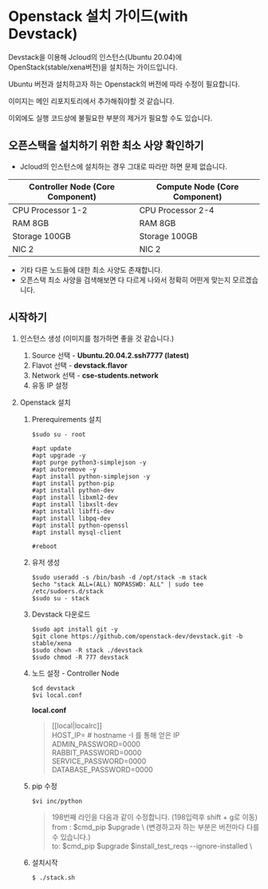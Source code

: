 # Openstack 설치 가이드(with Devstack)
Devstack을 이용해 Jcloud의 인스턴스(Ubuntu 20.04)에 OpenStack(stable/xena버전)을 설치하는 가이드입니다.

Ubuntu 버전과 설치하고자 하는 Openstack의 버전에 따라 수정이 필요합니다.

이미지는 메인 리포지토리에서 추가해줘야할 것 같습니다.

이외에도 실행 코드상에 불필요한 부분의 제거가 필요할 수도 있습니다.

## 오픈스택을 설치하기 위한 최소 사양 확인하기
* Jcloud의 인스턴스에 설치하는 경우 그대로 따라만 하면 문제 없습니다.  

|Controller Node (Core Component)|Compute Node (Core Component)|
|------|---|
|CPU Processor 1-2|CPU Processor 2-4|
|RAM 8GB|RAM 8GB|
|Storage 100GB|Storage 100GB|
|NIC 2|NIC 2|
    
* 기타 다른 노드들에 대한 최소 사양도 존재합니다.  
* 오픈스택 최소 사양을 검색해보면 다 다르게 나와서 정확히 어떤게 맞는지 모르겠습니다.  

## 시작하기  
1. 인스턴스 생성 (이미지를 첨가하면 좋을 것 같습니다.)  
    1. Source 선택 - **Ubuntu.20.04.2.ssh7777 (latest)**  
    2. Flavot 선택 - **devstack.flavor**  
    3. Network 선택 - **cse-students.network**  
    4. 유동 IP 설정
     
2. Openstack 설치
    1. Prerequirements 설치
         ```
         $sudo su - root 

         #apt update
         #apt upgrade -y
         #apt purge python3-simplejson -y
         #apt autoremove -y
         #apt install python-simplejson -y
         #apt install python-pip
         #apt install python-dev
         #apt install libxml2-dev
         #apt install libxslt-dev
         #apt install libffi-dev
         #apt install libpq-dev
         #apt install python-openssl
         #apt install mysql-client

         #reboot
         ```
    3. 유저 생성
         ```
         $sudo useradd -s /bin/bash -d /opt/stack -m stack
         $echo "stack ALL=(ALL) NOPASSWD: ALL" | sudo tee /etc/sudoers.d/stack
         $sudo su - stack
         ```
    5. Devstack 다운로드
         ```
         $sudo apt install git -y
         $git clone https://github.com/openstack-dev/devstack.git -b stable/xena
         $sudo chown -R stack ./devstack
         $sudo chmod -R 777 devstack
         ```
    7. 노드 설정 - Controller Node
         ```
         $cd devstack
         $vi local.conf
         ```
         **local.conf**
         > [[local|localrc]]  
         > HOST_IP=<IP> # hostname -I 를 통해 얻은 IP  
         > ADMIN_PASSWORD=0000  
         > RABBIT_PASSWORD=0000  
         > SERVICE_PASSWORD=0000  
         > DATABASE_PASSWORD=0000  
    9. pip 수정
         ```
         $vi inc/python
         ```
         > 198번째 라인을 다음과 같이 수정합니다. (198입력후 shift + g로 이동)  
         > from : $cmd_pip $upgrade \  (변경하고자 하는 부분은 버전마다 다를 수 있습니다.)  
         > to: $cmd_pip $upgrade $install_test_reqs --ignore-installed \  
    10. 설치시작
         ```
         $ ./stack.sh
         ```
